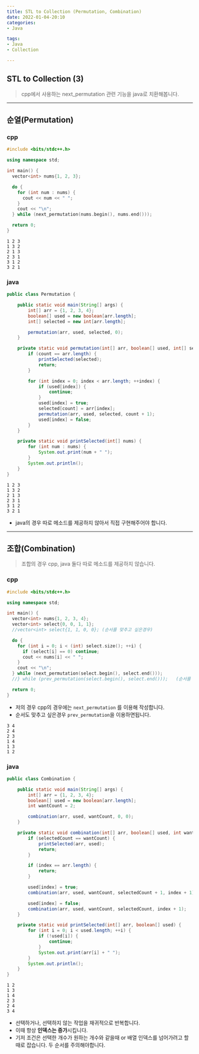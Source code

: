 ```yaml
---
title: STL to Collection (Permutation, Combination)
date: 2022-01-04-20:10
categories:
- Java

tags:
- Java
- Collection

---
```


## STL to Collection (3)
> cpp에서 사용하는 next_permutation 관련 기능을 java로 치환해봅니다.

---

## 순열(Permutation)


### cpp

```cpp
#include <bits/stdc++.h>

using namespace std;

int main() {
  vector<int> nums{1, 2, 3};

  do {
    for (int num : nums) {
      cout << num << " ";
    }
    cout << "\n";
  } while (next_permutation(nums.begin(), nums.end()));

  return 0;
}
```

```
1 2 3 
1 3 2 
2 1 3 
2 3 1 
3 1 2 
3 2 1 
```

### java

```java
public class Permutation {

    public static void main(String[] args) {
        int[] arr = {1, 2, 3, 4};
        boolean[] used = new boolean[arr.length];
        int[] selected = new int[arr.length];

        permutation(arr, used, selected, 0);
    }

    private static void permutation(int[] arr, boolean[] used, int[] selected, int count) {
        if (count == arr.length) {
            printSelected(selected);
            return;
        }

        for (int index = 0; index < arr.length; ++index) {
            if (used[index]) {
                continue;
            }
            used[index] = true;
            selected[count] = arr[index];
            permutation(arr, used, selected, count + 1);
            used[index] = false;
        }
    }

    private static void printSelected(int[] nums) {
        for (int num : nums) {
            System.out.print(num + " ");
        }
        System.out.println();
    }
}
```

```
1 2 3 
1 3 2 
2 1 3 
2 3 1 
3 1 2 
3 2 1 
```

- java의 경우 따로 메소드를 제공하지 않아서 직접 구현해주어야 합니다.

---


## 조합(Combination)
> 조합의 경우 cpp, java 둘다 따로 메소드를 제공하지 않습니다.

### cpp

```cpp
#include <bits/stdc++.h>

using namespace std;

int main() {
  vector<int> nums{1, 2, 3, 4};
  vector<int> select{0, 0, 1, 1};
  //vector<int> select{1, 1, 0, 0}; (순서를 맞추고 싶은경우)

  do {
    for (int i = 0; i < (int) select.size(); ++i) {
      if (select[i] == 0) continue;
      cout << nums[i] << " ";
    }
    cout << "\n";
  } while (next_permutation(select.begin(), select.end()));
  //} while (prev_permutation(select.begin(), select.end()));   (순서를 맞추고 싶은경우)

  return 0;
}
```

- 저의 경우 cpp의 경우에는 `next_permutation` 를 이용해 작성합니다.
- 순서도 맞추고 싶은경우 `prev_permutation`을 이용하면됩니다.

```
3 4 
2 4 
2 3 
1 4 
1 3 
1 2 
```

### java

```java
public class Combination {

    public static void main(String[] args) {
        int[] arr = {1, 2, 3, 4};
        boolean[] used = new boolean[arr.length];
        int wantCount = 2;

        combination(arr, used, wantCount, 0, 0);
    }

    private static void combination(int[] arr, boolean[] used, int wantCount, int selectedCount, int index) {
        if (selectedCount == wantCount) {
            printSelected(arr, used);
            return;
        }

        if (index == arr.length) {
            return;
        }

        used[index] = true;
        combination(arr, used, wantCount, selectedCount + 1, index + 1);

        used[index] = false;
        combination(arr, used, wantCount, selectedCount, index + 1);
    }

    private static void printSelected(int[] arr, boolean[] used) {
        for (int i = 0; i < used.length; ++i) {
            if (!used[i]) {
                continue;
            }
            System.out.print(arr[i] + " ");
        }
        System.out.println();
    }
}
```

```
1 2 
1 3 
1 4 
2 3 
2 4 
3 4 
```

- 선택하거나, 선택하지 않는 작업을 재귀적으로 반복합니다.
- 이때 항상 **인덱스는 증가**시킵니다.
- 기저 조건은 선택한 개수가 원하는 개수와 같을때 or 배열 인덱스를 넘어가려고 할때로 잡습니다. 두 순서를 주의해야합니다. 
